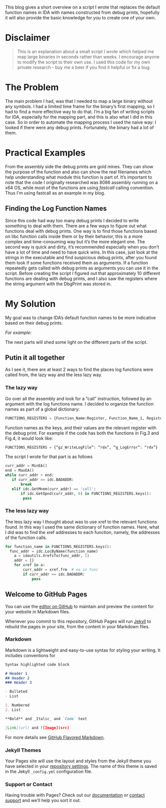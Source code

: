 This blog gives a short overview on a script I wrote that replaces the default function names in IDA with names constructed from debug prints, hopefully it will also provide the basic knowledge for you to create one of your own.

# Disclaimer
>This is an explanation about a small script I wrote which helped me map large binaries in seconds rather than weeks.
I encourage anyone to modify the script to their own use.
I used this code for my own private research - buy me a beer if you find it helpful or fix a bug. 

# The Problem
The main problem I had, was that I needed to map a large binary without any symbols. I had a limited time frame for the binary’s first mapping, so I had to find a more effective way to do that. I’m a big fan of writing scripts for IDA, especially for the mapping part, and this is also what I did in this case. So in order to automate the mapping process I used the naive way: I looked if there were any debug prints. Fortunately, the binary had a lot of them.

# Practical Examples
From the assembly side the debug prints are gold mines. They can show the purpose of the function and also can show the real filenames which help understanding what module this function is part of.
It’s important to note that the code I originally researched was 8086 assembly running on a x64 OS, while most of the functions are using *fastcall* calling convention. Thus I'm using fastcall as an example in my blog.   

<picture>
<picture>

## Finding the Log Function Names
Since this code had way too many debug prints I decided to write something to deal with them.
There are a few ways to figure out what functions deal with debug prints.
One way is to find those functions based on libc function calls inside them or by their behavior, this is a more complex and time-consuming way but it’s the more elegant one.
The second way is quick and dirty, it’s recommended especially when you don’t have a lot of time and need to have quick wins. In this case, just look at the strings in the executable and  find suspicious debug prints, after you found them look if some functions received them as arguments. If a function repeatedly gets called with debug prints as arguments you can use it in the script. 
Before creating the script I figured out that approximately 10 different functions are dealing with debug prints, and I also saw the registers where the string argument with the DbgPrint was stored in. 

# My Solution
My goal was to change IDA’s default function names to be more indicative based on their debug prints.

*For example:*
<picture>

The next parts will shed some light on the different parts of the script.

## Putin it all together
As I see it, there are at least 2 ways to find the places log functions were called from, the lazy way and the less lazy way.
### The lazy way 
Go over all the assembly and look for a “call” instruction, followed by an argument with the log functions name.
I decided to organize the function names as part of a global dictionary:
```python
FUNCTIONS_REGISTERS = {Function_Name:Register, Function_Name_1, Register_1... }
```
Function names as the keys, and their values are the relevant register with the debug print.
For example if the code has both the functions in Fig.3 and Fig.4, it would look like: 

```python
FUNCTIONS_REGISTERS = {“gz_WriteLogFile”: “rdx”, “g_LogError”: “rdx”}
```
The script I wrote for that part is as follows
```python
curr_addr = MinEA()
end = MaxEA()
while curr_addr < end:
   if curr_addr == idc.BADADDR:
       break
   elif idc.GetMnem(curr_addr) == 'call':
       if idc.GetOpnd(curr_addr, 0) in FUNCTIONS_REGISTERS.keys():
		pass
```
### The less lazy way 
The less lazy way I thought about was to use xref to the relevant functions found. In this way I used the same dictionary of function names.
Here, what I did was to find the xref addresses to each function, namely, the addresses of the function calls.
```python
for function_name in FUNCTIONS_REGISTERS.keys():
  func_addr = idc.LocByName(function_name)
    a = idautils.XrefsTo(func_addr, 1)
    addr = {}
    for xref in a:
        curr_addr = xref.frm  # ea in func
        if curr_addr == idc.BADADDR:
            pass
```







## Welcome to GitHub Pages

You can use the [editor on GitHub](https://github.com/0xgalz/0xgalz.github.io/edit/master/index.md) to maintain and preview the content for your website in Markdown files.

Whenever you commit to this repository, GitHub Pages will run [Jekyll](https://jekyllrb.com/) to rebuild the pages in your site, from the content in your Markdown files.

### Markdown

Markdown is a lightweight and easy-to-use syntax for styling your writing. It includes conventions for

```markdown
Syntax highlighted code block

# Header 1
## Header 2
### Header 3

- Bulleted
- List

1. Numbered
2. List

**Bold** and _Italic_ and `Code` text

[Link](url) and ![Image](src)
```

For more details see [GitHub Flavored Markdown](https://guides.github.com/features/mastering-markdown/).

### Jekyll Themes

Your Pages site will use the layout and styles from the Jekyll theme you have selected in your [repository settings](https://github.com/0xgalz/0xgalz.github.io/settings). The name of this theme is saved in the Jekyll `_config.yml` configuration file.

### Support or Contact

Having trouble with Pages? Check out our [documentation](https://help.github.com/categories/github-pages-basics/) or [contact support](https://github.com/contact) and we’ll help you sort it out.
